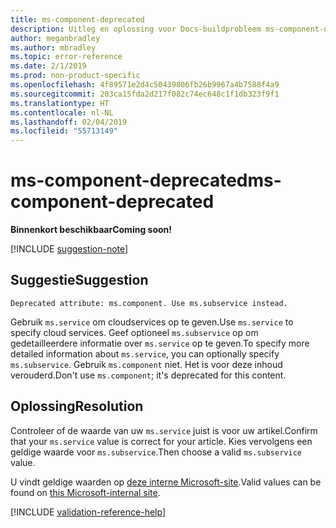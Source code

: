 ```yaml
---
title: ms-component-deprecated
description: Uitleg en oplossing voor Docs-buildprobleem ms-component-deprecated
author: meganbradley
ms.author: mbradley
ms.topic: error-reference
ms.date: 2/1/2019
ms.prod: non-product-specific
ms.openlocfilehash: 4f89571e2d4c50439806fb26b9967a4b7588f4a9
ms.sourcegitcommit: 203ca15fda2d217f082c74ec648c1f1db323f9f1
ms.translationtype: HT
ms.contentlocale: nl-NL
ms.lasthandoff: 02/04/2019
ms.locfileid: "55713149"
---
```

# <a name="ms-component-deprecated"></a><span data-ttu-id="17e41-103">ms-component-deprecated</span><span class="sxs-lookup"><span data-stu-id="17e41-103">ms-component-deprecated</span></span>

<span data-ttu-id="17e41-104">**Binnenkort beschikbaar**</span><span class="sxs-lookup"><span data-stu-id="17e41-104">**Coming soon!**</span></span>

[!INCLUDE [suggestion-note](includes/suggestion-note.md)]

## <a name="suggestion"></a><span data-ttu-id="17e41-105">Suggestie</span><span class="sxs-lookup"><span data-stu-id="17e41-105">Suggestion</span></span>

`Deprecated attribute: ms.component. Use ms.subservice instead.`

<span data-ttu-id="17e41-106">Gebruik `ms.service` om cloudservices op te geven.</span><span class="sxs-lookup"><span data-stu-id="17e41-106">Use `ms.service` to specify cloud services.</span></span> <span data-ttu-id="17e41-107">Geef optioneel `ms.subservice` op om gedetailleerdere informatie over `ms.service` op te geven.</span><span class="sxs-lookup"><span data-stu-id="17e41-107">To specify more detailed information about `ms.service`, you can optionally specify `ms.subservice`.</span></span> <span data-ttu-id="17e41-108">Gebruik `ms.component` niet. Het is voor deze inhoud verouderd.</span><span class="sxs-lookup"><span data-stu-id="17e41-108">Don't use `ms.component`; it's deprecated for this content.</span></span>

## <a name="resolution"></a><span data-ttu-id="17e41-109">Oplossing</span><span class="sxs-lookup"><span data-stu-id="17e41-109">Resolution</span></span>

<span data-ttu-id="17e41-110">Controleer of de waarde van uw `ms.service` juist is voor uw artikel.</span><span class="sxs-lookup"><span data-stu-id="17e41-110">Confirm that your `ms.service` value is correct for your article.</span></span> <span data-ttu-id="17e41-111">Kies vervolgens een geldige waarde voor `ms.subservice`.</span><span class="sxs-lookup"><span data-stu-id="17e41-111">Then choose a valid `ms.subservice` value.</span></span>

<span data-ttu-id="17e41-112">U vindt geldige waarden op [deze interne Microsoft-site](https://docsmetadatatool.azurewebsites.net/whitelists).</span><span class="sxs-lookup"><span data-stu-id="17e41-112">Valid values can be found on [this Microsoft-internal site](https://docsmetadatatool.azurewebsites.net/whitelists).</span></span>

<!--make sure to add this file to your includes folder and verify the path-->
[!INCLUDE [validation-reference-help](includes/validation-reference-help.md)]
